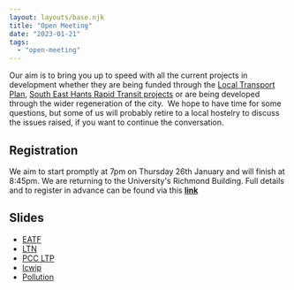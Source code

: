 ```yaml
---
layout: layouts/base.njk
title: "Open Meeting"
date: "2023-01-21"
tags: 
  - "open-meeting"
---
```


Our aim is to bring you up to speed with all the current projects in development whether they are being funded through the [Local Transport Plan](https://travel.portsmouth.gov.uk/wp-content/uploads/2021/10/Local-Transport-Plan-2021.pdf), [South East Hants Rapid Transit projects](https://www.sehrt.org.uk/schemes/) or are being developed through the wider regeneration of the city.  We hope to have time for some questions, but some of us will probably retire to a local hostelry to discuss the issues raised, if you want to continue the conversation.

## Registration

We aim to start promptly at 7pm on Thursday 26th January and will finish at 8:45pm. We are returning to the University's Richmond Building. Full details and to register in advance can be found via this **[link](https://www.eventbrite.co.uk/e/open-public-meeting-tickets-462527852257)**

## Slides
* [EATF](slides/eatf.pptx)
* [LTN](slides/ltn.pptx)
* [PCC LTP](slides/ltp.pptx)
* [lcwip](slides/lcwip.pptx)
* [Pollution](slides/pollution.pptx)
